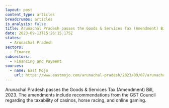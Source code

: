 ```yaml
---
layout: post
content_type: articles
breadcrumbs: articles
is_analysis: false
title: Arunachal Pradesh passes the Goods & Services Tax (Amendment) Bill, 2023
date: 2023-09-13T15:26:15.175Z
states:
  - Arunachal Pradesh
sectors:
  - Finance
subsectors:
  - Financing and Payment
sources:
  - name: East Mojo
    url: https://www.eastmojo.com/arunachal-pradesh/2023/09/07/arunachal-assembly-passes-amended-gst-bill/
---
```

Arunachal Pradesh passes the Goods & Services Tax (Amendment) Bill, 2023. The amendments include recommendations from the GST Council regarding the taxability of casinos, horse racing, and online gaming.